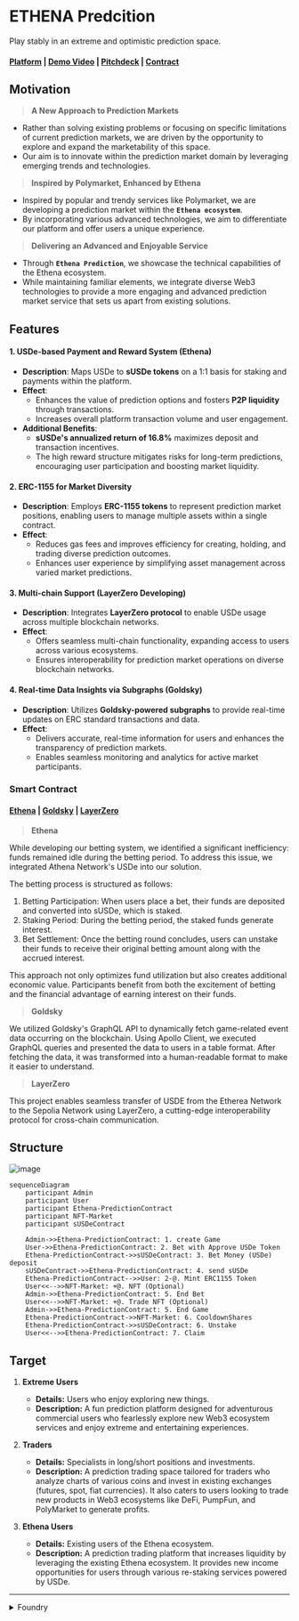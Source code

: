 # ETHENA Predcition
Play stably in an extreme and optimistic prediction space.

#### [Platform](https://ethena-prediction-6jcwszpvi-chan3785s-projects.vercel.app/) | [Demo Video](https://youtu.be/4h4g7nn7MJo) | [Pitchdeck](https://www.miricanvas.com/v/13y5sgr) | [Contract](https://github.com/hackathemy/ethena-prediction?tab=readme-ov-file#smart-contract)

## Motivation
> **A New Approach to Prediction Markets**
  - Rather than solving existing problems or focusing on specific limitations of current prediction markets, we are driven by the opportunity to explore and expand the marketability of this space.
  - Our aim is to innovate within the prediction market domain by leveraging emerging trends and technologies.

> **Inspired by Polymarket, Enhanced by Ethena**
  - Inspired by popular and trendy services like Polymarket, we are developing a prediction market within the **`Ethena ecosystem`**.
  - By incorporating various advanced technologies, we aim to differentiate our platform and offer users a unique experience.

> **Delivering an Advanced and Enjoyable Service**
  - Through **`Ethena Prediction`**, we showcase the technical capabilities of the Ethena ecosystem.
  - While maintaining familiar elements, we integrate diverse Web3 technologies to provide a more engaging and advanced prediction market service that sets us apart from existing solutions.

## Features
#### **1. USDe-based Payment and Reward System (Ethena)**  
- **Description**: Maps USDe to **sUSDe tokens** on a 1:1 basis for staking and payments within the platform.  
- **Effect**:  
  - Enhances the value of prediction options and fosters **P2P liquidity** through transactions.  
  - Increases overall platform transaction volume and user engagement.  
- **Additional Benefits**:  
  - **sUSDe's annualized return of 16.8%** maximizes deposit and transaction incentives.  
  - The high reward structure mitigates risks for long-term predictions, encouraging user participation and boosting market liquidity.  

#### **2. ERC-1155 for Market Diversity**  
- **Description**: Employs **ERC-1155 tokens** to represent prediction market positions, enabling users to manage multiple assets within a single contract.  
- **Effect**:  
  - Reduces gas fees and improves efficiency for creating, holding, and trading diverse prediction outcomes.  
  - Enhances user experience by simplifying asset management across varied market predictions.  

#### **3. Multi-chain Support (LayerZero Developing)**  
- **Description**: Integrates **LayerZero protocol** to enable USDe usage across multiple blockchain networks.  
- **Effect**:  
  - Offers seamless multi-chain functionality, expanding access to users across various ecosystems.  
  - Ensures interoperability for prediction market operations on diverse blockchain networks.  

#### **4. Real-time Data Insights via Subgraphs (Goldsky)**  
- **Description**: Utilizes **Goldsky-powered subgraphs** to provide real-time updates on ERC standard transactions and data.  
- **Effect**:  
  - Delivers accurate, real-time information for users and enhances the transparency of prediction markets.  
  - Enables seamless monitoring and analytics for active market participants.  

### Smart Contract
#### [Ethena](https://github.com/hackathemy/ethena-prediction/blob/main/script/EthenaPredict.s.sol) | [Goldsky](https://github.com/IJHO-NUl1l1/goldsky-contract-subgraph) | [LayerZero](https://github.com/hackathemy/usde-layerzero)

> **Ethena**

While developing our betting system, we identified a significant inefficiency: funds remained idle during the betting period. To address this issue, we integrated Athena Network's USDe into our solution.

The betting process is structured as follows:
1. Betting Participation: When users place a bet, their funds are deposited and converted into sUSDe, which is staked.
2. Staking Period: During the betting period, the staked funds generate interest.
3. Bet Settlement: Once the betting round concludes, users can unstake their funds to receive their original betting amount along with the accrued interest.

This approach not only optimizes fund utilization but also creates additional economic value. Participants benefit from both the excitement of betting and the financial advantage of earning interest on their funds.

> **Goldsky**

We utilized Goldsky's GraphQL API to dynamically fetch game-related event data occurring on the blockchain. Using Apollo Client, we executed GraphQL queries and presented the data to users in a table format. After fetching the data, it was transformed into a human-readable format to make it easier to understand.

> **LayerZero**

This project enables seamless transfer of USDE from the Etherea Network to the Sepolia Network using LayerZero, a cutting-edge interoperability protocol for cross-chain communication.

## Structure
![image](https://github.com/user-attachments/assets/4bc021ee-1692-4a7c-9043-11a955ab3fde)

```mermaid
sequenceDiagram
    participant Admin
    participant User
    participant Ethena-PredictionContract
    participant NFT-Market
    participant sUSDeContract

    Admin->>Ethena-PredictionContract: 1. create Game
    User->>Ethena-PredictionContract: 2. Bet with Approve USDe Token
    Ethena-PredictionContract->>sUSDeContract: 3. Bet Money (USDe) deposit
    sUSDeContract->>Ethena-PredictionContract: 4. send sUSDe
    Ethena-PredictionContract-->>User: 2-@. Mint ERC1155 Token
    User<<-->>NFT-Market: +@. NFT (Optional)
    Admin->>Ethena-PredictionContract: 5. End Bet
    User<<-->>NFT-Market: +@. Trade NFT (Optional)
    Admin->>Ethena-PredictionContract: 5. End Game
    Ethena-PredictionContract->>NFT-Market: 6. CooldownShares
    Ethena-PredictionContract->>sUSDeContract: 6. Unstake
    User<<-->>Ethena-PredictionContract: 7. Claim
```

## Target
1. **Extreme Users**  
   - **Details:** Users who enjoy exploring new things.  
   - **Description:** A fun prediction platform designed for adventurous commercial users who fearlessly explore new Web3 ecosystem services and enjoy extreme and entertaining experiences.  

2. **Traders**  
   - **Details:** Specialists in long/short positions and investments.  
   - **Description:** A prediction trading space tailored for traders who analyze charts of various coins and invest in existing exchanges (futures, spot, fiat currencies). It also caters to users looking to trade new products in Web3 ecosystems like DeFi, PumpFun, and PolyMarket to generate profits.  

3. **Ethena Users**  
   - **Details:** Existing users of the Ethena ecosystem.  
   - **Description:** A prediction trading platform that increases liquidity by leveraging the existing Ethena ecosystem. It provides new income opportunities for users through various re-staking services powered by USDe.

---

<details>
<summary>
  Foundry
</summary>
<div markdown="1">

## Foundry

**Foundry is a blazing fast, portable and modular toolkit for Ethereum application development written in Rust.**

Foundry consists of:

-   **Forge**: Ethereum testing framework (like Truffle, Hardhat and DappTools).
-   **Cast**: Swiss army knife for interacting with EVM smart contracts, sending transactions and getting chain data.
-   **Anvil**: Local Ethereum node, akin to Ganache, Hardhat Network.
-   **Chisel**: Fast, utilitarian, and verbose solidity REPL.

## Documentation

https://book.getfoundry.sh/

## Usage

### Build

```shell
$ forge build
```

### Test

```shell
$ forge test
```

### Format

```shell
$ forge fmt
```

### Gas Snapshots

```shell
$ forge snapshot
```

### Anvil

```shell
$ anvil
```

### Deploy

```shell
$ forge script script/ethenaPredict.s.sol --rpc-url <your_rpc_url> --private-key <your_private_key>
```

### Cast

```shell
$ cast <subcommand>
```

### Help

```shell
$ forge --help
$ anvil --help
$ cast --help
```
</div>
</details>
